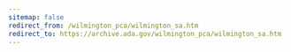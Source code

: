 ```yaml
---
sitemap: false 
redirect_from: /wilmington_pca/wilmington_sa.htm 
redirect_to: https://archive.ada.gov/wilmington_pca/wilmington_sa.htm 
---
```

